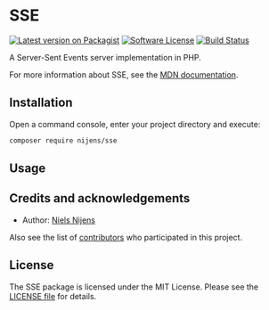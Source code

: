 # SSE

[![Latest version on Packagist][ico-version]][link-version]
[![Software License][ico-license]][link-license]
[![Build Status][ico-build]][link-build]

A Server-Sent Events server implementation in PHP.

For more information about SSE, see the [MDN documentation][link-mdn-web-docs].

## Installation
Open a command console, enter your project directory and execute:

```bash
composer require nijens/sse
```

## Usage



## Credits and acknowledgements

* Author: [Niels Nijens][link-author]

Also see the list of [contributors][link-contributors] who participated in this project.

## License
The SSE package is licensed under the MIT License. Please see the [LICENSE file][link-license] for details.

[ico-version]: https://img.shields.io/packagist/v/nijens/sse.svg
[ico-license]: https://img.shields.io/badge/license-MIT-brightgreen.svg
[ico-build]: https://github.com/nijens/sse/workflows/Continuous%20Integration/badge.svg

[link-version]: https://packagist.org/packages/nijens/sse
[link-license]: LICENSE
[link-build]: https://github.com/nijens/sse/actions?workflow=Continuous+Integration
[link-mdn-web-docs]: https://developer.mozilla.org/en-US/docs/Web/API/Server-sent_events
[link-author]: https://github.com/niels-nijens
[link-contributors]: https://github.com/nijens/sse/contributors
